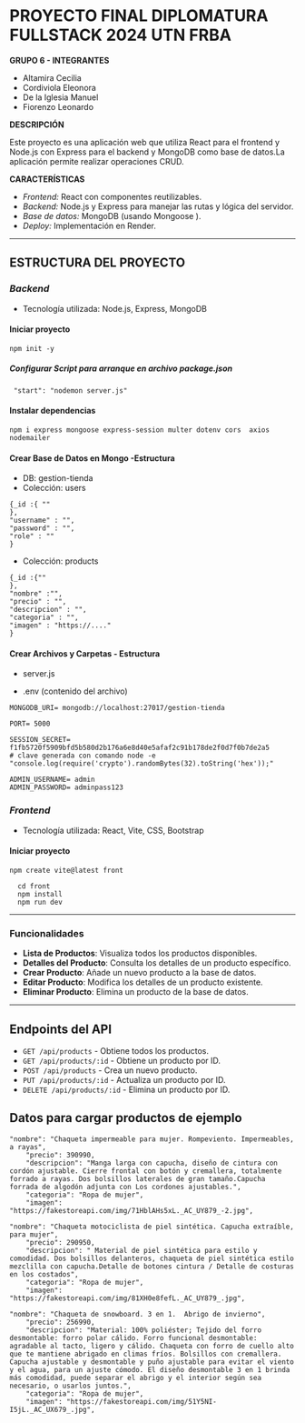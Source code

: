 # **PROYECTO FINAL DIPLOMATURA FULLSTACK 2024 UTN FRBA**

**GRUPO 6 - INTEGRANTES**
- Altamira Cecilia
- Cordiviola Eleonora
- De la Iglesia Manuel
- Fiorenzo Leonardo

**DESCRIPCIÓN**

Este  proyecto es una aplicación web que  utiliza React para el frontend y Node.js con Express para el backend y MongoDB como base de datos.La aplicación permite realizar operaciones CRUD.

**CARACTERÍSTICAS**

- *Frontend:* React con componentes reutilizables.
- *Backend:* Node.js y Express para manejar las rutas y lógica del servidor.
- *Base de datos:* MongoDB (usando Mongoose ).
- *Deploy:* Implementación en Render.
---


## **ESTRUCTURA DEL PROYECTO**

### _Backend_
- Tecnología utilizada: Node.js, Express, MongoDB
#### Iniciar proyecto
```cd back
npm init -y
``` 
##### Configurar Script para arranque en archivo package.json
```
 "start": "nodemon server.js"
```
#### Instalar dependencias
```
npm i express mongoose express-session multer dotenv cors  axios nodemailer
```
#### Crear Base de Datos en Mongo -Estructura

- DB:  gestion-tienda
- Colección: users
```
{_id :{ ""
},
"username" : "",
"password" : "",
"role" : ""
}
```
- Colección: products
```
{_id :{""
},
"nombre" :"",
"precio" : "",
"descripcion" : "",
"categoria" : "",
"imagen" : "https://...."
}

```

#### Crear Archivos y Carpetas - Estructura
- server.js

 - .env (contenido del archivo)

```
MONGODB_URI= mongodb://localhost:27017/gestion-tienda

PORT= 5000

SESSION_SECRET= f1fb5720f5909bfd5b580d2b176a6e8d40e5afaf2c91b178de2f0d7f0b7de2a5
# clave generada con comando node -e "console.log(require('crypto').randomBytes(32).toString('hex'));"

ADMIN_USERNAME= admin
ADMIN_PASSWORD= adminpass123
```

### _Frontend_
- Tecnología utilizada: React,  Vite, CSS, Bootstrap  
#### Iniciar proyecto
```
npm create vite@latest front

  cd front
  npm install
  npm run dev
```

---
  ### Funcionalidades

- **Lista de Productos**: Visualiza todos los productos disponibles.
- **Detalles del Producto**: Consulta los detalles de un producto específico.
- **Crear Producto**: Añade un nuevo producto a la base de datos.
- **Editar Producto**: Modifica los detalles de un producto existente.
- **Eliminar Producto**: Elimina un producto de la base de datos.
---

## Endpoints del API

- `GET /api/products` - Obtiene todos los productos.
- `GET /api/products/:id` - Obtiene un producto por ID.
- `POST /api/products` - Crea un nuevo producto.
- `PUT /api/products/:id` - Actualiza un producto por ID.
- `DELETE /api/products/:id` - Elimina un producto por ID.


## Datos para cargar productos de ejemplo
```
"nombre": "Chaqueta impermeable para mujer. Rompeviento. Impermeables, a rayas",
    "precio": 390990,
    "descripcion": "Manga larga con capucha, diseño de cintura con cordón ajustable. Cierre frontal con botón y cremallera, totalmente forrado a rayas. Dos bolsillos laterales de gran tamaño.Capucha forrada de algodón adjunta con Los cordones ajustables.",
    "categoria": "Ropa de mujer",
    "imagen": "https://fakestoreapi.com/img/71HblAHs5xL._AC_UY879_-2.jpg",

"nombre": "Chaqueta motociclista de piel sintética. Capucha extraíble, para mujer",
    "precio": 290950,
    "descripcion": " Material de piel sintética para estilo y comodidad. Dos bolsillos delanteros, chaqueta de piel sintética estilo mezclilla con capucha.Detalle de botones cintura / Detalle de costuras en los costados",
    "categoria": "Ropa de mujer",
    "imagen": "https://fakestoreapi.com/img/81XH0e8fefL._AC_UY879_.jpg",

"nombre": "Chaqueta de snowboard. 3 en 1.  Abrigo de invierno",
    "precio": 256990,
    "descripcion": "Material: 100% poliéster; Tejido del forro desmontable: forro polar cálido. Forro funcional desmontable: agradable al tacto, ligero y cálido. Chaqueta con forro de cuello alto que te mantiene abrigado en climas fríos. Bolsillos con cremallera. Capucha ajustable y desmontable y puño ajustable para evitar el viento y el agua, para un ajuste cómodo. El diseño desmontable 3 en 1 brinda más comodidad, puede separar el abrigo y el interior según sea necesario, o usarlos juntos.",
    "categoria": "Ropa de mujer",
    "imagen": "https://fakestoreapi.com/img/51Y5NI-I5jL._AC_UX679_.jpg",


    


    
